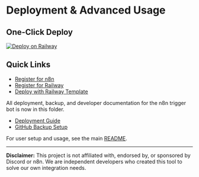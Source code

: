 # Deployment & Advanced Usage

## One-Click Deploy

[![Deploy on Railway](https://railway.com/button.svg)](https://railway.com/deploy/Hx5aTY?referralCode=jay)

## Quick Links
- [Register for n8n](https://n8n.partnerlinks.io/emp0)
- [Register for Railway](https://railway.app)
- [Deploy with Railway Template](https://railway.com/deploy/Hx5aTY?referralCode=jay)

All deployment, backup, and developer documentation for the n8n trigger bot is now in this folder.

- [Deployment Guide](./DEPLOYMENT.md)
- [GitHub Backup Setup](./GITHUB_SETUP.md)

For user setup and usage, see the main [README](../README.md).

---

**Disclaimer:** This project is not affiliated with, endorsed by, or sponsored by Discord or n8n. We are independent developers who created this tool to solve our own integration needs. 
